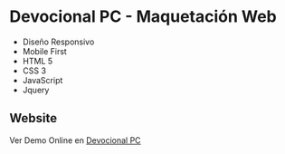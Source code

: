 # Devocional PC - Maquetación Web
- Diseño Responsivo
- Mobile First
- HTML 5
- CSS 3
- JavaScript
- Jquery

## Website
Ver Demo Online en [Devocional PC](https://sergiodario.github.io/DevocionalPC/index.html)
